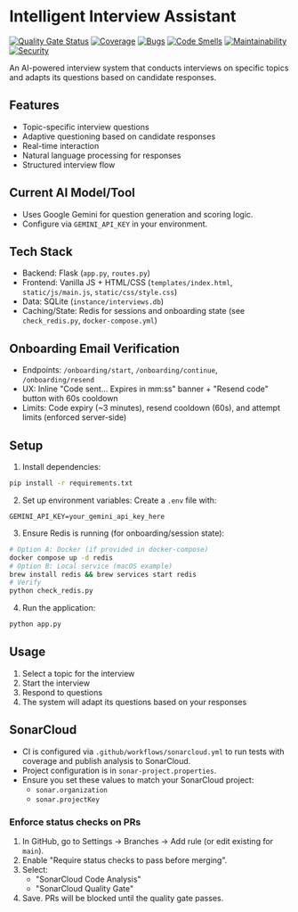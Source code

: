 # Intelligent Interview Assistant

<!-- SonarCloud Badges -->
<p>
  <a href="https://sonarcloud.io/summary/overall?id=anindya5"><img src="https://sonarcloud.io/api/project_badges/measure?project=anindya5&metric=alert_status" alt="Quality Gate Status"></a>
  <a href="https://sonarcloud.io/summary/overall?id=anindya5"><img src="https://sonarcloud.io/api/project_badges/measure?project=anindya5&metric=coverage" alt="Coverage"></a>
  <a href="https://sonarcloud.io/summary/overall?id=anindya5"><img src="https://sonarcloud.io/api/project_badges/measure?project=anindya5&metric=bugs" alt="Bugs"></a>
  <a href="https://sonarcloud.io/summary/overall?id=anindya5"><img src="https://sonarcloud.io/api/project_badges/measure?project=anindya5&metric=code_smells" alt="Code Smells"></a>
  <a href="https://sonarcloud.io/summary/overall?id=anindya5"><img src="https://sonarcloud.io/api/project_badges/measure?project=anindya5&metric=sqale_rating" alt="Maintainability"></a>
  <a href="https://sonarcloud.io/summary/overall?id=anindya5"><img src="https://sonarcloud.io/api/project_badges/measure?project=anindya5&metric=security_rating" alt="Security"></a>
</p>

An AI-powered interview system that conducts interviews on specific topics and adapts its questions based on candidate responses.

## Features

- Topic-specific interview questions
- Adaptive questioning based on candidate responses
- Real-time interaction
- Natural language processing for responses
- Structured interview flow

## Current AI Model/Tool

- Uses Google Gemini for question generation and scoring logic.
- Configure via `GEMINI_API_KEY` in your environment.

## Tech Stack

- Backend: Flask (`app.py`, `routes.py`)
- Frontend: Vanilla JS + HTML/CSS (`templates/index.html`, `static/js/main.js`, `static/css/style.css`)
- Data: SQLite (`instance/interviews.db`)
- Caching/State: Redis for sessions and onboarding state (see `check_redis.py`, `docker-compose.yml`)

## Onboarding Email Verification

- Endpoints: `/onboarding/start`, `/onboarding/continue`, `/onboarding/resend`
- UX: Inline "Code sent… Expires in mm:ss" banner + "Resend code" button with 60s cooldown
- Limits: Code expiry (~3 minutes), resend cooldown (60s), and attempt limits (enforced server-side)

## Setup

1. Install dependencies:
```bash
pip install -r requirements.txt
```

2. Set up environment variables:
Create a `.env` file with:
```
GEMINI_API_KEY=your_gemini_api_key_here
```

3. Ensure Redis is running (for onboarding/session state):
```bash
# Option A: Docker (if provided in docker-compose)
docker compose up -d redis
# Option B: Local service (macOS example)
brew install redis && brew services start redis
# Verify
python check_redis.py
```

4. Run the application:
```bash
python app.py
```

## Usage

1. Select a topic for the interview
2. Start the interview
3. Respond to questions
4. The system will adapt its questions based on your responses

## SonarCloud

- CI is configured via `.github/workflows/sonarcloud.yml` to run tests with coverage and publish analysis to SonarCloud.
- Project configuration is in `sonar-project.properties`.
- Ensure you set these values to match your SonarCloud project:
  - `sonar.organization`
  - `sonar.projectKey`

### Enforce status checks on PRs

1. In GitHub, go to Settings → Branches → Add rule (or edit existing for `main`).
2. Enable "Require status checks to pass before merging".
3. Select:
   - "SonarCloud Code Analysis"
   - "SonarCloud Quality Gate"
4. Save. PRs will be blocked until the quality gate passes.
